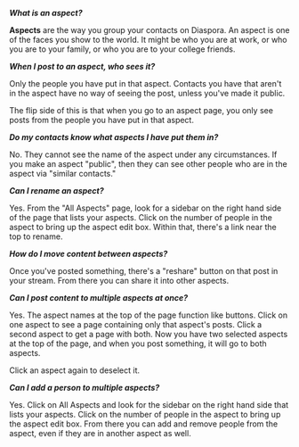 ***What is an aspect?***

**Aspects** are the way you group your contacts on Diaspora. An aspect is one of the faces you 
show to the world.  It might be who you are at work, or who you are to your family, or who you 
are to your college friends.

***When I post to an aspect, who sees it?***

Only the people you have put in that aspect. Contacts you have that aren't in the aspect have
no way of seeing the post, unless you've made it public.

The flip side of this is that when you go to an aspect page, you only see posts from the people
you have put in that aspect.

***Do my contacts know what aspects I have put them in?***

No. They cannot see the name of the aspect under any circumstances. If you make an aspect "public",
then they can see other people who are in the aspect via "similar contacts."

***Can I rename an aspect?***

Yes. From the "All Aspects" page, look for a sidebar on the right hand side of the page that
lists your aspects. Click on the number of people in the aspect to bring up the aspect edit box.
Within that, there's a link near the top to rename.

***How do I move content between aspects?***

Once you've posted something, there's a "reshare" button on that post in your stream. From there
you can share it into other aspects.

***Can I post content to multiple aspects at once?***

Yes. The aspect names at the top of the page function like buttons. Click on one aspect to see a page
containing only that aspect's posts. Click a second aspect to get a page with both. Now you have
two selected aspects at the top of the page, and when you post something, it will go to both aspects.

Click an aspect again to deselect it.

***Can I add a person to multiple aspects?***

Yes. Click on All Aspects and look for the sidebar on the right hand side that lists your aspects. 
Click on the number of people in the aspect to bring up the aspect edit box. From there you can add
and remove people from the aspect, even if they are in another aspect as well. 